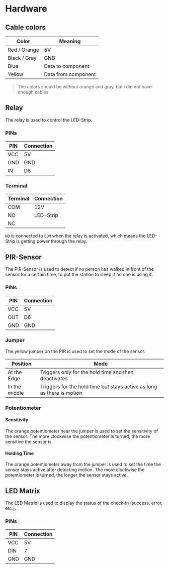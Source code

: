 # Hardware

## Cable colors

| Color        | Meaning             |
| ------------ | ------------------- |
| Red / Orange | 5V                  |
| Black / Gray | GND                 |
| Blue         | Data to component   |
| Yellow       | Data from component |

> The colors should be without orange and gray, but i did not have enough cables

## Relay

The relay is used to control the LED-Strip.

### PINs

| PIN | Connection |
| --- | ---------- |
| VCC | 5V         |
| GND | GND        |
| IN  | D8         |

### Terminal

| Terminal | Connection |
| -------- | ---------- |
| COM      | 12V        |
| NO       | LED-Strip  |
| NC       |            |

`NO` is connected to `COM` when the relay is activated, which means the LED-Strip is getting power through the relay.

## PIR-Sensor

The PIR-Sensor is used to detect if no person has walked in front of the sensor for a certain time, to put the station to sleep if no one is using it.

### PINs

| PIN | Connection |
| --- | ---------- |
| VCC | 5V         |
| OUT | D6         |
| GND | GND        |

### Jumper

The yellow jumper on the PIR is used to set the mode of the sensor.

| Position      | Mode                                                                    |
| ------------- | ----------------------------------------------------------------------- |
| At the Edge   | Triggers only for the hold time and then deactivates                    |
| In the middle | Triggers for the hold time but stays active as long as there is motion |

### Potentiometer

#### Sensitivity

The orange potentiometer near the jumper is used to set the sensitivity of the sensor. The more clockwise the potentiometer is turned, the more sensitive the sensor is.

#### Holding Time

The orange potentiometer away from the jumper is used to set the time the sensor stays active after detecting motion. The more clockwise the potentiometer is turned, the longer the sensor stays active.

## LED Matrix

The LED Matrix is used to display the status of the check-in (success, error, etc.).

### PINs

| PIN | Connection |
| --- | ---------- |
| VCC | 5V         |
| DIN | 7          |
| GND | GND        |
